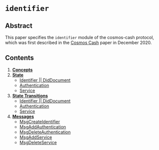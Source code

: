 # `identifier`

## Abstract

This paper specifies the `identifier` module of the cosmos-cash protocol, which was first
described in the [Cosmos Cash](https://drive.google.com/file/d/1zmEyA8kA0uAIRGDKxYElOKvjtz4f_Ep5/view) paper in December 2020. 

## Contents

1. **[Concepts](01_concepts.md)**
1. **[State](02_state.md)**
    - [Identifier || DidDocument](02_state.md#identifier)
    - [Authentication](02_state.md#authentication)
    - [Service](02_state.md#service)
2. **[State Transitions](03_state_transitions.md)**
    - [Identifier || DidDocument](02_state.md#identifier)
    - [Authentication](02_state.md#authentication)
    - [Service](02_state.md#service)
3. **[Messages](04_messages.md)**
    - [MsgCreateIdentifier](04_messages.md#msgcreateidentifier)
    - [MsgAddAuthentication](04_messages.md#msgaddauthentication)
    - [MsgDeleteAuthentication](04_messages.md#msgdeleteauthentication)
    - [MsgAddService](04_messages.md#msgaddservice)
    - [MsgDeleteService](04_messages.md#msgdeleteservice)

